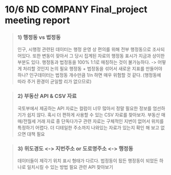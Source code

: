 # 10/6 ND COMPANY Final_project meeting report

> ### 1) 행정동 vs 법정동
> 
> 인구, 시행정 관련된 데이터는 행정 운영 상 편의를 위해 전부 행정동으로 조사되어있다.
> 또한 변동이 잦아서 그 당시 집계된 자료의 행정동 표시가 지금과 상이한 부분도 있다.
> 행정동과 법정동을 100% 1:1로 매칭하는 것이 불가능하다.  -> 어떻게 처리할 것인지 논의 필요
> 행정동 + 법정동을 섞어서 새로운 지표를 만들어야 하나?
> 인구데이터는 법정동 개수만큼 1/n 하면 매우 위험할 것 같다. (행정동에 따라 주거 환경이 균일할 리가 없으므로)


> ### 2) 부동산 API & CSV 자료
>
> 국토부에서 제공하는 API 자료는 컬럼이 너무 많아서 정말 필요한 정보를 엄선하기가 쉽지 않다.
> 혹시 더 편하게 사용할 수 있는 CSV 자료를 찾아보자.
> 부동산 매매/전월세 거래 자료 중 단독다가구 관련 자료는 구체적인 지번이 없어서 위치를 특정하기 어렵다.
> 더 디테일한 주소까지 나와있는 자료가 있는지 확인 해 보고 없으면 대책 필요


> ### 3) 위도경도 <-> 지번주소 or 도로명주소 <-> 행정동 
>
> 데이터들이 제각기 위치 표시 형태가 다르다.
> 법정동이 됬든 행정동이 되었든 하나로 일치시킬 수 있는 방법 필요
> 관련 API 찾아보기
